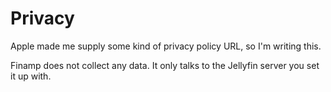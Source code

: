 # Privacy

Apple made me supply some kind of privacy policy URL, so I'm writing this.

Finamp does not collect any data. It only talks to the Jellyfin server you set it up with.
